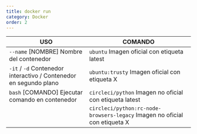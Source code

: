 ```yaml
---
title: docker run
category: Docker
order: 2
---
```


| USO | COMANDO |
|---|---|
| `--name` [NOMBRE] Nombre del contenedor| `ubuntu` Imagen oficial con etiqueta latest |
| `-it` / `-d` Contenedor interactivo / Contenedor en segundo plano | `ubuntu:trusty` Imagen oficial con etiqueta X |
| `bash` [COMANDO] Ejecutar comando en contenedor | `circleci/python` Imagen no oficial con etiqueta latest |
|  | `circleci/python:rc-node-browsers-legacy` Imagen no oficial con etiqueta X |

